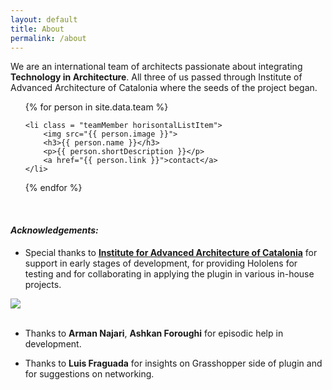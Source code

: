 ```yaml
---
layout: default
title: About
permalink: /about
---
```


We are an international team of architects passionate about integrating **Technology in Architecture**. All three of us passed through Institute of Advanced Architecture of Catalonia where the seeds of the project began.

<ul class="team horisontalList">
{% for person in site.data.team %}

    <li class = "teamMember horisontalListItem">
        <img src="{{ person.image }}">
        <h3>{{ person.name }}</h3>
        <p>{{ person.shortDescription }}</p>
        <a href="{{ person.link }}">contact</a>
    </li>

{% endfor %}

</ul>

<br>

#### _Acknowledgements:_

- Special thanks to **[Institute for Advanced Architecture of Catalonia](https://iaac.net/)** for support in early stages of development, for providing Hololens for testing and for collaborating in applying the plugin in various in-house projects.

<div class="smallIconHolder">
<a href="https://iaac.net/"><img src="https://fablabbcn.org/img/logos/logo_partners_iaac.png"></a>
</div>

<br>

- Thanks to **Arman Najari**, **Ashkan Foroughi** for episodic help in development.

- Thanks to **Luis Fraguada** for insights on Grasshopper side of plugin and for suggestions on networking.

<br>
